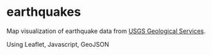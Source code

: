 # earthquakes

Map visualization of earthquake data from [USGS Geological Services](https://earthquake.usgs.gov/earthquakes/feed/v1.0/geojson.php).

Using Leaflet, Javascript, GeoJSON
